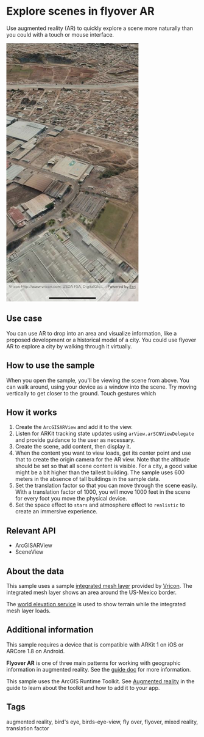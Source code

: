 # Explore scenes in flyover AR

Use augmented reality (AR) to quickly explore a scene more naturally than you could with a touch or mouse interface.

![Scene shown in an app](image1.png)

## Use case

You can use AR to drop into an area and visualize information, like a proposed development or a historical model of a city. You could use flyover AR to explore a city by walking through it virtually.

## How to use the sample

When you open the sample, you'll be viewing the scene from above. You can walk around, using your device as a window into the scene. Try moving vertically to get closer to the ground. Touch gestures which 

## How it works

1. Create the `ArcGISARView` and add it to the view.
2. Listen for ARKit tracking state updates using `arView.arSCNViewDelegate` and provide guidance to the user as necessary.
3. Create the scene, add content, then display it.
4. When the content you want to view loads, get its center point and use that to create the origin camera for the AR view. Note that the altitude should be set so that all scene content is visible. For a city, a good value might be a bit higher than the tallest building. The sample uses 600 meters in the absence of tall buildings in the sample data.
5. Set the translation factor so that you can move through the scene easily. With a translation factor of 1000, you will move 1000 feet in the scene for every foot you move the physical device.
6. Set the space effect to `stars` and atmosphere effect to `realistic` to create an immersive experience.

## Relevant API

* ArcGISARView
* SceneView

## About the data

This sample uses a sample [integrated mesh layer](https://www.arcgis.com/home/item.html?id=d4fb271d1cb747e696bb80adca8487fa) provided by [Vricon](https://www.vricon.com/). The integrated mesh layer shows an area around the US-Mexico border.

The [world elevation service](https://elevation3d.arcgis.com/arcgis/rest/services/WorldElevation3D/Terrain3D/ImageServer) is used to show terrain while the integrated mesh layer loads.

## Additional information

This sample requires a device that is compatible with ARKit 1 on iOS or ARCore 1.8 on Android.

**Flyover AR** is one of three main patterns for working with geographic information in augmented reality. See the [guide doc]() for more information.

This sample uses the ArcGIS Runtime Toolkit. See [Augmented reality]() in the guide to learn about the toolkit and how to add it to your app.

## Tags

augmented reality, bird's eye, birds-eye-view, fly over, flyover, mixed reality, translation factor
